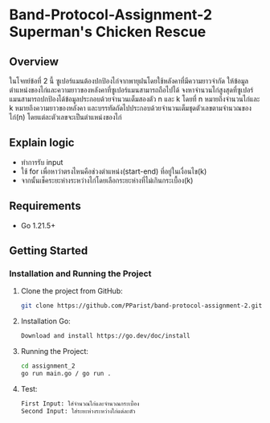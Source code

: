 # Band-Protocol-Assignment-2 Superman's Chicken Rescue

## Overview
ในโจทย์ข้อที่ 2 นี้ ซูเปอร์แมนต้องปกป้องไก่จากพายุฝนโดยใช้หลังคาที่มีความยาวจำกัด ให้ข้อมูลตำแหน่งของไก่และความยาวของหลังคาที่ซูเปอร์แมนสามารถถือไปได้ จงหาจำนวนไก่สูงสุดที่ซูเปอร์แมนสามารถปกป้องได้ข้อมูลประกอบด้วยจำนวนเต็มสองตัว n และ k โดยที่ n หมายถึงจำนวนไก่และ k หมายถึงความยาวของหลังคา และบรรทัดถัดไปประกอบด้วยจำนวนเต็มชุดตัวเลขตามจำนวณของไก่(n) โดยแต่ละตัวเลขจะเป็นตำแหน่งของไก่

## Explain logic
- ทำการรับ input
- ใช้ for เพื่อหาว่าตรงไหนคือช่วงตำแหน่ง(start-end) ที่อยู่ในเงื่อนไข(k) 
- จากนั้นเช็คระยะห่างระหว่างไก่โดยเลือกระยะห่างที่ไม่เกินกระเบื้อง(k)

## Requirements
- Go 1.21.5+

## Getting Started
### Installation and Running the Project
1. Clone the project from GitHub:
   ```sh
   git clone https://github.com/PParist/band-protocol-assignment-2.git
2. Installation Go:
   ```sh
   Download and install https://go.dev/doc/install
3. Running the Project:
   ```sh
   cd assignment_2
   go run main.go / go run .
4. Test:
   ```sh
   First Input: ใส่จำนวณไก่และจำนวณกระเบื้อง
   Second Input: ใส่ระยะห่างระหว่างไก่แต่ละตัว
